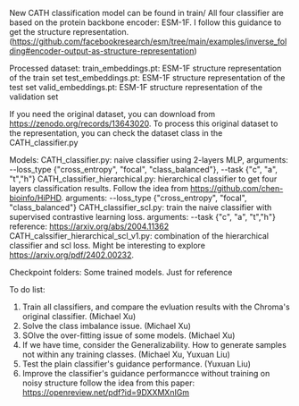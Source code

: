 New CATH classification model can be found in train/
All four classifier are based on the protein backbone encoder: ESM-1F. I follow this guidance to get the structure representation. (https://github.com/facebookresearch/esm/tree/main/examples/inverse_folding#encoder-output-as-structure-representation)

Processed dataset:
train_embeddings.pt: ESM-1F structure representation of the train set
test_embeddings.pt: ESM-1F structure representation of the test set
valid_embeddings.pt: ESM-1F structure representation of the validation set

If you need the original dataset, you can download from https://zenodo.org/records/13643020. To process this original dataset to the representation, you can check the dataset class in the CATH_classifier.py

Models:
CATH_classifier.py: naive classifier using 2-layers MLP, arguments: --loss_type {"cross_entropy", "focal", "class_balanced"}, --task {"c", "a", "t","h"}
CATH_classifier_hierarchical.py: hierarchical classifier to get four layers classification results. Follow the idea from https://github.com/chen-bioinfo/HiPHD. arguments: --loss_type {"cross_entropy", "focal", "class_balanced"}
CATH_classifier_scl.py: train the naive classifier with supervised contrastive learning loss. arguments: --task {"c", "a", "t","h"} reference: https://arxiv.org/abs/2004.11362
CATH_calssifier_hierarchical_scl_v1.py: combination of the hierarchical classifier and scl loss. Might be interesting to explore https://arxiv.org/pdf/2402.00232.

Checkpoint folders:
Some trained models. Just for reference

To do list:
1. Train all classifiers, and compare the evluation results with the Chroma's original classifier. (Michael Xu)
2. Solve the class imbalance issue. (Michael Xu)
3. SOlve the over-fitting issue of some models. (Michael Xu)
4. If we have time, consider the Generalizability. How to generate samples not within any training classes. (Michael Xu, Yuxuan Liu)
5. Test the plain classifier's guidance performance. (Yuxuan Liu)
6. Improve the classifier's guidance performancce without training on noisy structure follow the idea from this paper: https://openreview.net/pdf?id=9DXXMXnIGm

